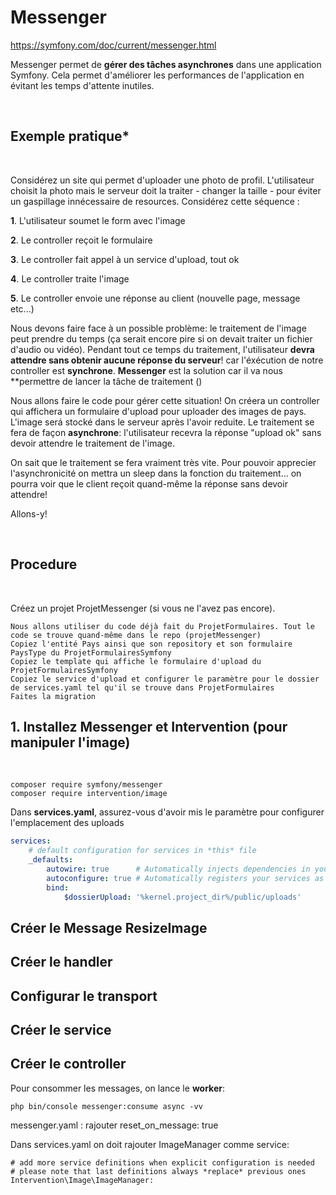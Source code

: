 # Messenger 

https://symfony.com/doc/current/messenger.html

Messenger permet de **gérer des tâches asynchrones** dans une application Symfony. 
Cela permet d'améliorer les performances de l'application en évitant les temps d'attente inutiles. 


<br>

## Exemple pratique*

<br>

Considérez un site qui permet d'uploader une photo de profil. L'utilisateur choisit la photo mais le serveur doit la traiter - changer la taille - pour éviter un gaspillage innécessaire de resources.
Considérez cette séquence :

**1**. L'utilisateur soumet le form avec l'image

**2**. Le controller reçoit le formulaire

**3**. Le controller fait appel à un service d'upload, tout ok

**4**. Le controller traite l'image

**5**. Le controller envoie une réponse au client (nouvelle page, message etc...)

Nous devons faire face à un possible problème: le traitement de l'image peut prendre du temps (ça serait encore pire si on devait traiter un fichier d'audio ou vidéo).
Pendant tout ce temps du traitement, l'utilisateur **devra attendre sans obtenir aucune réponse du serveur**! car 
l'éxécution de notre controller est **synchrone**.
**Messenger** est la solution car il va nous **permettre de lancer la tâche de traitement ()

Nous allons faire le code pour gérer cette situation!
On créera un controller qui affichera un formulaire d'upload pour uploader des images de pays. L'image será stocké dans le serveur après l'avoir reduite.
Le traitement se fera de façon **asynchrone**: l'utilisateur recevra la réponse "upload ok" sans devoir attendre le traitement de l'image.

On sait que le traitement se fera vraiment très vite. Pour pouvoir apprecier l'asynchronicité on mettra un sleep dans la fonction du traitement... on 
pourra voir que le client reçoit quand-même la réponse sans devoir attendre!

Allons-y!

<br>

## Procedure

<br>

Créez un projet ProjetMessenger (si vous ne l'avez pas encore).

    Nous allons utiliser du code déjà fait du ProjetFormulaires. Tout le code se trouve quand-même dans le repo (projetMessenger)
    Copiez l'entité Pays ainsi que son repository et son formulaire PaysType du ProjetFormulairesSymfony
    Copiez le template qui affiche le formulaire d'upload du ProjetFormulairesSymfony
    Copiez le service d'upload et configurer le paramètre pour le dossier de services.yaml tel qu'il se trouve dans ProjetFormulaires
    Faites la migration


## 1. Installez Messenger et Intervention (pour manipuler l'image)

<br>

```
composer require symfony/messenger
composer require intervention/image
```


Dans **services.yaml**, assurez-vous d'avoir mis le paramètre pour configurer l'emplacement des uploads

```yaml
services:
    # default configuration for services in *this* file
    _defaults:
        autowire: true      # Automatically injects dependencies in your services.
        autoconfigure: true # Automatically registers your services as commands, event subscribers, etc.
        bind:
            $dossierUpload: '%kernel.project_dir%/public/uploads'
```



## Créer le Message ResizeImage




## Créer le handler

## Configurar le transport

## Créer le service

## Créer le controller

Pour consommer les messages, on lance le **worker**:

```
php bin/console messenger:consume async -vv
```

messenger.yaml : rajouter             reset_on_message: true


Dans services.yaml on doit rajouter ImageManager comme service:

    # add more service definitions when explicit configuration is needed
    # please note that last definitions always *replace* previous ones
    Intervention\Image\ImageManager:
